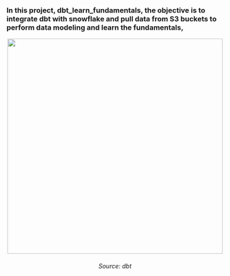 ### In this project, dbt_learn_fundamentals, the objective is to integrate dbt with snowflake and pull data from S3 buckets to perform data modeling and learn the fundamentals,


<p align="center">
  <img height="500" src="https://github.com/chayansraj/dbt_learn_fundamentals/assets/22219089/1a019fe4-1491-4fea-a4b8-a7cd5691f284">
  <h6 align = "center" > Source: dbt </h6>
</p>
